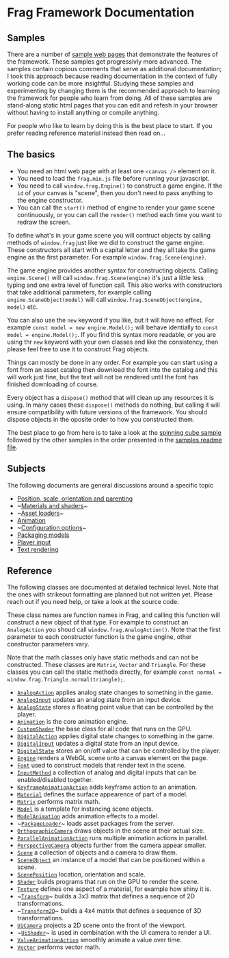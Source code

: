 # Frag Framework Documentation

## Samples
There are a number of [sample web pages](../samples) that demonstrate
the features of the framework. These samples get progressivly more
advanced. The samples contain copious comments that serve as additional
documentation; I took this approach because reading documentation in the
context of fully working code can be more insightful. Studying these
samples and experimenting by changing them is the recommended approach
to learning the framework for people who learn from doing. All of
these samples are stand-along static html pages that you can edit and
refesh in your browser without having to install anything or compile anything.

For people who like to learn by doing this is the best place to start.
If you prefer reading reference material instead then read on...

## The basics
* You need an html web page with at least one `<canvas />` element on it.
* You need to load the `frag.min.js` file before running your javascript.
* You need to call `window.frag.Engine()` to construct a game engine. If the `id` 
  of your canvas is "scene", then you don't need to pass anything to the engine constructor.
* You can call the `start()` method of engine to render your game scene continuously, 
  or you can call the `render()` method each time you want to redraw the screen.

To define what's in your game scene you will contruct objects by calling methods of `window.frag` 
just like we did to construct the game engine. These constructors all start with a capital letter
and they all take the game engine as the first parameter. For example `window.frag.Scene(engine)`.

The game engine provides another syntax for constructing objects. Calling `engine.Scene()` will 
call `window.frag.Scene(engine)` it's just a little less typing and one extra level of function 
call. This also works with constructors that take additional parameters, for example calling
`engine.ScaneObject(model)` will call `window.frag.SceneObject(engine, model)` etc.

You can also use the `new` keyword if you like, but it will have no effect. For example
`const model = new engine.Model();` will behave identially to `const model = engine.Model();`. If
you find this syntax more readable, or you are using thr `new` keyword with your own classes and
like the consistency, then please feel free to use it to construct Frag objects.

Things can mostly be done in any order. For example you can start using a font from an asset
catalog then download the font into the catalog and this will work just fine, but the text
will not be rendered until the font has finished downloading of course.

Every object has a `dispose()` method that will clean up any resources it is using.
In many cases these `dispose()` methods do nothing, but calling it will ensure compatibility
with future versions of the framework. You should dispose objects in the oposite order to
how you constructed them.

The best place to go from here is to take a look at the [spinning cube sample](../samples/hello-cube.html)
followed by the other samples in the order presented in the [samples readme file](../samples/README.md).

## Subjects
The following documents are general discussions around a specific topic

* [Position, scale, orientation and parenting](transforms.md)
* ~[Materials and shaders](materials.md)~
* ~[Asset loaders](loaders.md)~
* [Animation](animation.md)
* ~[Configuration options](configuration.md)~
* [Packaging models](packaging.md)
* [Player input](inputs.md)
* [Text rendering](text.md)

## Reference
The following classes are documented at detailed technical level. Note that the ones
with strikeout formatting are planned but not written yet. Please reach out if you
need help, or take a look at the source code.

These class names are function names in Frag, and calling this function will construct a new
object of that type. For example to construct an `AnalogAction` you shoud call `window.frag.AnalogAction()`.
Note that the first parameter to each constructor function is the game engine, other constructor
parameters vary.

Note that the math classes only have static methods and can not be constructed. These classes
are `Matrix`, `Vector` and `Triangle`. For these classes you can call the static methods directly,
for example `const normal = window.frag.Triangle.normal(triangle);`.

* [`AnalogAction`](reference/analog-action.md) applies analog state changes to something in the game.
* [`AnalogInput`](reference/analog-input.md) updates an analog state from an input device.
* [`AnalogState`](reference/analog-state.md) stores a floating point value that can be controlled by the player.
* [`Animation`](./reference/animation.md) is the core animation engine.
* [`CustomShader`](./reference/custom-shader.md) the base class for all code that runs on the GPU.
* [`DigitalAction`](reference/digital-action.md) applies digital state changes to something in the game.
* [`DigitalInput`](reference/digital-action.md) updates a digital state from an input device.
* [`DigitalState`](reference/digital-action.md) stores an on/off value that can be controlled by the player.
* [`Engine`](reference/engine.md) renders a WebGL scene onto a canvas element on the page.
* [`Font`](reference/font.md) used to construct models that render text in the scene.
* [`InputMethod`](reference/input-method.md) a collection of analog and digital inputs that can be enabled/disabled together.
* [`KeyframeAnimationAction`](./reference/keyframe-animation-action.md) adds keyframe action to an animation.
* [`Material`](./reference/material.md) defines the surface appearence of part of a model.
* [`Matrix`](./reference/matrix.md) performs matrix math.
* [`Model`](./reference/model.md) is a template for instancing scene objects.
* [`ModelAnimation`](./reference/model-animation.md) adds animation effects to a model.
* ~[`PackageLoader`](./reference/package-loader.md)~ loads asset packages from the server.
* [`OrthographicCamera`](./reference/orthographic-camera.md) draws objects in the scene at their actual size.
* [`ParallelAnimationAction`](./reference/parallel-animation-action.md) runs multiple animation actions in parallel.
* [`PerspectiveCamera`](./reference/perspective-camera.md) objects further from the camera appear smaller.
* [`Scene`](./reference/scene.md) a collection of objects and a camera to draw them.
* [`SceneObject`](./reference/scene-object.md) an instance of a model that can be positioned within a scene.
* [`ScenePosition`](./reference/scene-position.md) location, orientation and scale.
* [`Shader`](./reference/shader.md) builds programs that run on the GPU to render the scene.
* [`Texture`](./reference/texture.md) defines one aspect of a material, for example how shiny it is.
* ~[`Transform`](./reference/transform.md)~ builds a 3x3 matrix that defines a sequence of 2D transformations.
* ~[`Transform2D`](./reference/transform-2d.md)~ builds a 4x4 matrix that defines a sequence of 3D transformations.
* [`UiCamera`](./reference/ui-camera.md) projects a 2D scene onto the front of the viewport.
* ~[`UiShader`](./reference/ui-shader.md)~ is used in combination with the UI camera to render a UI.
* [`ValueAnimationAction`](./reference/value-animation-action.md) smoothly animate a value over time.
* [`Vector`](./reference/vector.md) performs vector math.
